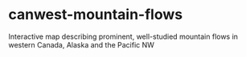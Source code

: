 # canwest-mountain-flows
Interactive map describing prominent, well-studied mountain flows in western Canada, Alaska and the Pacific NW
